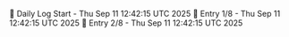 📅 Daily Log Start - Thu Sep 11 12:42:15 UTC 2025
📌 Entry 1/8 - Thu Sep 11 12:42:15 UTC 2025
📌 Entry 2/8 - Thu Sep 11 12:42:15 UTC 2025
